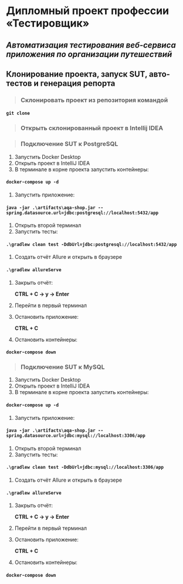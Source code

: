 # __Дипломный проект профессии «Тестировщик»__
## *__Автоматизация тестирования веб-сервиса приложения по организации путешествий__*

## Клонирование проекта, запуск SUT, авто-тестов и генерация репорта

>### Склонировать проект из репозитория командой 

#### __`git clone`__

>### Открыть склонированный проект в Intellij IDEA

>### Подключение SUT к PostgreSQL

1. Запустить Docker Desktop 
1. Открыть проект в IntelliJ IDEA
1. В терминале в корне проекта запустить контейнеры:

#### __`docker-compose up -d`__
1. Запустить приложение:

#### __`java -jar .\artifacts\aqa-shop.jar --spring.datasource.url=jdbc:postgresql://localhost:5432/app`__
1. Открыть второй терминал
1. Запустить тесты:

#### __`.\gradlew clean test -DdbUrl=jdbc:postgresql://localhost:5432/app`__
1. Создать отчёт Allure и открыть в браузере

#### __`.\gradlew allureServe`__
1. Закрыть отчёт:

   **CTRL + C -> y -> Enter**
1. Перейти в первый терминал
1. Остановить приложение:

   **CTRL + C**
1. Остановить контейнеры:

#### __`docker-compose down`__
   </a>

>### Подключение SUT к MySQL

1. Запустить Docker Desktop
1. Открыть проект в IntelliJ IDEA
1. В терминале в корне проекта запустить контейнеры:

#### __`docker-compose up -d`__
1. Запустить приложение:

#### __`java -jar .\artifacts\aqa-shop.jar --spring.datasource.url=jdbc:mysql://localhost:3306/app`__
1. Открыть второй терминал
1. Запустить тесты:

#### __`.\gradlew clean test -DdbUrl=jdbc:mysql://localhost:3306/app`__
1. Создать отчёт Allure и открыть в браузере

#### __`.\gradlew allureServe`__
1. Закрыть отчёт:

   **CTRL + C -> y -> Enter**
1. Перейти в первый терминал
1. Остановить приложение:

   **CTRL + C**
1. Остановить контейнеры:

#### __`docker-compose down`__
   </a>
